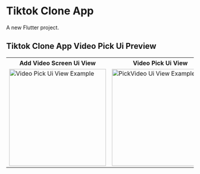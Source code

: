 # Tiktok Clone App

A new Flutter project.

<!-- 
## Add This Packages 
firebase_core: ^2.13.1
get: ^4.6.5
firebase_auth: ^4.6.2
cloud_firestore: ^4.8.0
firebase_storage: ^11.2.2 -->



<!-- ##  Creating User Complete Firebase -->


## Tiktok Clone App Video Pick Ui Preview


<table>
  
  
<tr>                    
   <th>Add Video Screen Ui View</th>
   <th>Video Pick Ui View</th>
   <th>PickVideo Ui View</th>
</tr>  
  
  
  
<tr>

<td>
  <img src="" alt="Video Pick Ui View Example" width="260"/>
</td>

<td>
  <img src="" alt="PickVideo Ui View Example" width="260"/>
</td>

<td>
  <img src="" alt="Add Video Screen View Example" width="260"/>
</td>
 
  
</tr>


</table>




